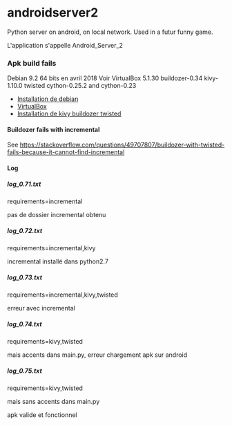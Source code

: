 # androidserver2
Python server on android, on local network. Used in a futur funny game.

L'application s'appelle Android_Server_2

### Apk build fails

Debian 9.2 64 bits en avril 2018
Voir 
VirtualBox 5.1.30
buildozer-0.34
kivy-1.10.0
twisted
cython-0.25.2 and cython-0.23

* [Installation de debian](https://ressources.labomedia.org/debian_installation_configuration)
* [VirtualBox](https://ressources.labomedia.org/debian_installation_configuration#virtualbox)
* [Installation de kivy buildozer twisted](https://ressources.labomedia.org/kivy_buildozer_avec_python_2.7)

#### Buildozer fails with incremental

See https://stackoverflow.com/questions/49707807/buildozer-with-twisted-fails-because-it-cannot-find-incremental

#### Log

##### log_0.71.txt
requirements=incremental

pas de dossier incremental obtenu

##### log_0.72.txt
requirements=incremental,kivy

incremental installé dans python2.7

##### log_0.73.txt
requirements=incremental,kivy,twisted

erreur avec incremental

##### log_0.74.txt
requirements=kivy,twisted

mais accents dans main.py, erreur chargement apk sur android

##### log_0.75.txt
requirements=kivy,twisted

mais sans accents dans main.py

apk valide et fonctionnel
